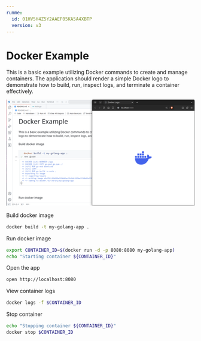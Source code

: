 ```yaml
---
runme:
  id: 01HV5H4Z5Y2AAEF05KA5A4XBTP
  version: v3
---
```


# Docker Example

This is a basic example utilizing Docker commands to create and manage containers. The application should render a simple Docker logo to demonstrate how to build, run, inspect logs, and terminate a container effectively.

![Sample App](./html/screenshot.png "Sample App")

Build docker image

```sh {"interactive":"true","name":"build","terminalRows":"10"}
docker build -t my-golang-app .
```

Run docker image

```sh {"interactive":"false","name":"start"}
export CONTAINER_ID=$(docker run -d -p 8080:8080 my-golang-app)
echo "Starting container ${CONTAINER_ID}"
```

Open the app

```sh {"cwd":"","name":"open","terminalRows":"3"}
open http://localhost:8080
```

View container logs

```sh {"background":"true","name":"logs"}
docker logs -f $CONTAINER_ID
```

Stop container

```sh {"excludeFromRunAll":"false","interactive":"false","name":"stop"}
echo "Stopping container ${CONTAINER_ID}"
docker stop $CONTAINER_ID
```